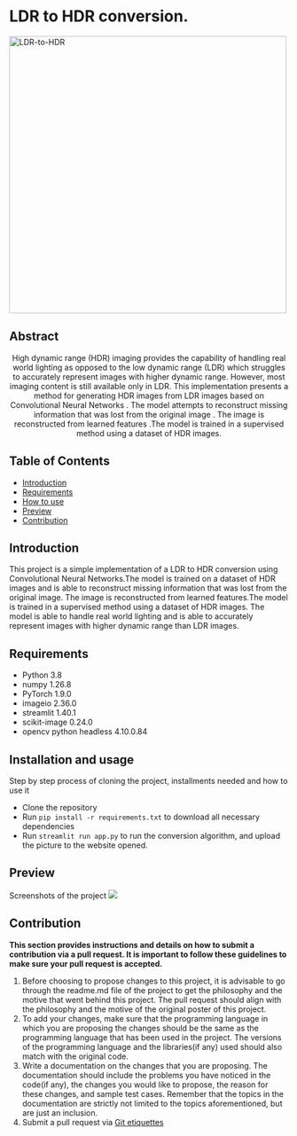 # LDR to HDR conversion.

<div>
  <img src="https://i.imgur.com/F8xGFhW_d.webp?maxwidth=760&fidelity=grand" alt="LDR-to-HDR" style="height:500px;width:500px;">
</div>

  
## Abstract
<p align="center">High dynamic range (HDR) imaging provides the capability of handling real world lighting as opposed to the low dynamic range (LDR) which struggles to accurately represent images with higher dynamic range. However, most imaging content is still available only in LDR. This implementation presents a method for generating HDR images from LDR images based on Convolutional Neural Networks . The model attempts to reconstruct missing information that was lost from the original image . The image is reconstructed from learned features .The model is trained in a supervised method using a dataset of HDR images.</p>


## Table of Contents
- [Introduction](#introduction) <br>
- [Requirements](#requirements) <br>
- [How to use](#installation-and-usage) <br>
- [Preview](#previews)
- [Contribution](#contribution)

## Introduction
This project is a simple implementation of a LDR to HDR conversion using Convolutional Neural Networks.The model is trained on a dataset of HDR images and is able to reconstruct missing information that was lost from the original image. The image is reconstructed from learned features.The model is trained in a supervised method using a dataset of HDR images.
The model is able to handle real world lighting and is able to accurately represent images with higher dynamic range than LDR images.

## Requirements
- Python 3.8
- numpy 1.26.8
- PyTorch 1.9.0
- imageio 2.36.0
- streamlit 1.40.1
- scikit-image 0.24.0
- opencv python headless 4.10.0.84



## Installation and usage
Step by step process of cloning the project, installments needed and how to use it

- Clone the repository
- Run `pip install -r requirements.txt` to download all necessary dependencies
- Run `streamlit run app.py` to run the conversion algorithm, and upload the picture to the website opened.


## Preview
Screenshots of the project
<img src="https://i.imgur.com/pdu1ccZ.jpeg">

## Contribution 
**This section provides instructions and details on how to submit a contribution via a pull request. It is important to follow these guidelines to make sure your pull request is accepted.**
1. Before choosing to propose changes to this project, it is advisable to go through the readme.md file of the project to get the philosophy and the motive that went behind this project. The pull request should align with the philosophy and the motive of the original poster of this project.
2. To add your changes, make sure that the programming language in which you are proposing the changes should be the same as the programming language that has been used in the project. The versions of the programming language and the libraries(if any) used should also match with the original code.
3. Write a documentation on the changes that you are proposing. The documentation should include the problems you have noticed in the code(if any), the changes you would like to propose, the reason for these changes, and sample test cases. Remember that the topics in the documentation are strictly not limited to the topics aforementioned, but are just an inclusion.
4. Submit a pull request via [Git etiquettes](https://gist.github.com/mikepea/863f63d6e37281e329f8) 

